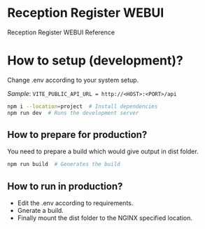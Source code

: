 # Reception Register WEBUI

Reception Register WEBUI Reference

# How to setup (development)?

Change .env according to your system setup.

_Sample_: `VITE_PUBLIC_API_URL = http://<HOST>:<PORT>/api`

```bash
npm i --location=project  # Install dependencies
npm run dev  # Runs the development server
```

## How to prepare for production?

You need to prepare a build which would give output in dist folder.

```bash
npm run build  # Generates the build
```

## How to run in production?

- Edit the .env according to requirements.
- Gnerate a build.
- Finally mount the dist folder to the NGINX specified location.
